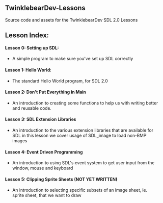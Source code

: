 ## TwinklebearDev-Lessons
Source code and assets for the TwinklebearDev SDL 2.0 Lessons

## Lesson Index:
#### Lesson 0: Setting up SDL: 
- A simple program to make sure you've set up SDL correctly

#### Lesson 1: Hello World: 
- The standard Hello World program, for SDL 2.0

#### Lesson 2: Don't Put Everything in Main
- An introduction to creating some functions to help us with writing better and reusable code.

#### Lesson 3: SDL Extension Libraries
- An introduction to the various extension libraries that are available for SDL in this lesson we cover usage of SDL_image to load non-BMP images

#### Lesson 4: Event Driven Programming
- An introduction to using SDL's event system to get user input from the window, mouse and keyboard

#### Lesson 5: Clipping Sprite Sheets (NOT YET WRITTEN)
- An introduction to selecting specific subsets of an image sheet, ie. sprite sheet, that we want to draw